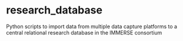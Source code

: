 # research_database

Python scripts to import data from multiple data capture platforms to a central relational research database in the IMMERSE consortium
